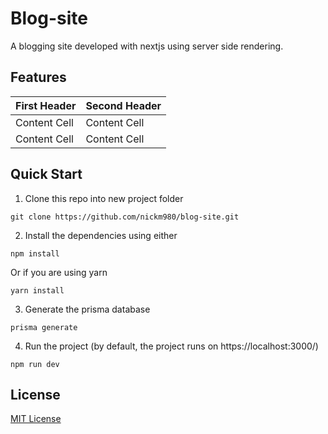 # Blog-site
A blogging site developed with nextjs using server side rendering. 

## Features

| First Header  | Second Header |
| ------------- | ------------- |
| Content Cell  | Content Cell  |
| Content Cell  | Content Cell  |

## Quick Start

1. Clone this repo into new project folder
```
git clone https://github.com/nickm980/blog-site.git
```

2. Install the dependencies using either 
 
``` 
npm install 
``` 

Or if you are using yarn

``` 
yarn install 
```

3. Generate the prisma database
```
prisma generate
```

4. Run the project (by default, the project runs on https://localhost:3000/)

```
npm run dev
```

## License
[MIT License](https://github.com/nickm980/blog-site/blob/main/LICENSE)
